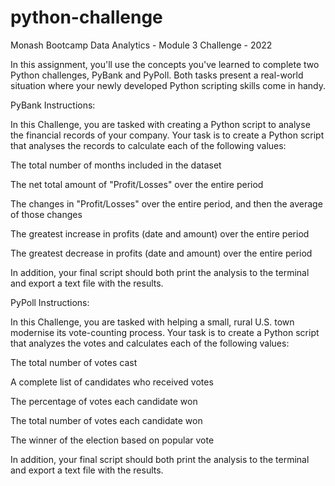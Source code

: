 # python-challenge
Monash Bootcamp Data Analytics - Module 3 Challenge - 2022

In this assignment, you'll use the concepts you've learned to complete two Python challenges, PyBank and PyPoll. Both tasks present a real-world situation where your newly developed Python scripting skills come in handy.

PyBank Instructions:

In this Challenge, you are tasked with creating a Python script to analyse the financial records of your company.
Your task is to create a Python script that analyses the records to calculate each of the following values:

The total number of months included in the dataset

The net total amount of "Profit/Losses" over the entire period

The changes in "Profit/Losses" over the entire period, and then the average of those changes

The greatest increase in profits (date and amount) over the entire period

The greatest decrease in profits (date and amount) over the entire period

In addition, your final script should both print the analysis to the terminal and export a text file with the results.

PyPoll Instructions:

In this Challenge, you are tasked with helping a small, rural U.S. town modernise its vote-counting process.
Your task is to create a Python script that analyzes the votes and calculates each of the following values:

The total number of votes cast

A complete list of candidates who received votes

The percentage of votes each candidate won

The total number of votes each candidate won

The winner of the election based on popular vote

In addition, your final script should both print the analysis to the terminal and export a text file with the results.

